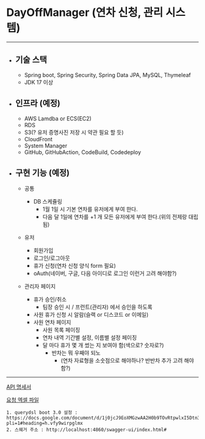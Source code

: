 # DayOffManager (연차 신청, 관리 시스템)
------------------ --

- ## 기술 스택 
    - Spring boot, Spring Security, Spring Data JPA, MySQL, Thymeleaf
    - JDK 17 이상 

- ## 인프라 (예정)
    - AWS Lamdba or ECS(EC2)
    - RDS
    - S3(? 유저 증명사진 저장 시 약관 필요 할 듯)
    - CloudFront
    - System Manager
    - GitHub, GitHubAction, CodeBuild, Codedeploy

- ## 구현 기능 (예정)
    - 공통
      - DB 스케쥴링
        - 1월 1일 시 기본 연차를 유저에게 부여 한다.
        - 다음 달 1일에 연차를 +1 개 모든 유저에게 부여 한다.(위의 전제랑 대립 됨)
    
    - 유저 
      - 회원가입
      - 로그인/로그아웃
      - 휴가 신청(연차 신청 양식 form 필요)
      - oAuth(네이버, 구글, 다음 아이디로 로그인 이런거 고려 해야함?)
      
    - 관리자 페이지
      - 휴가 승인/취소
        - 팀장 승인 시 / 프런트(관리자) 에서 승인을 하도록
      - 사원 휴가 신청 시 알람(슬랙 or 디스코드 or 이메일)
      - 사원 연차 페이지
        - 사원 목록 페이징
        - 연차 내역 기간별 설정, 이름별 설정 페이징
        - 달 마다 휴가 몇 개 썼는 지 보여야 함(색으로? 숫자로?)
          - 반차는 뭐 우째야 되노 
            - (연차 자료형을 소숫점으로 해야하나? 반반차 추가 고려 해야함?) 

-- -- 
[ API 명세서 ](API.md)

[ 요청 엑셀 파일 ](연차프로그램%20요청서.xlsx)
```
1. querydsl boot 3.0 설정 : https://docs.google.com/document/d/1j0jcJ9EoXMGzwAA2H0b9TOvRtpwlxI5Dtn3sRtuXQas/edit?pli=1#heading=h.vfy9wirpglmx
2. 스웨거 주소 : http://localhost:4860/swagger-ui/index.html#